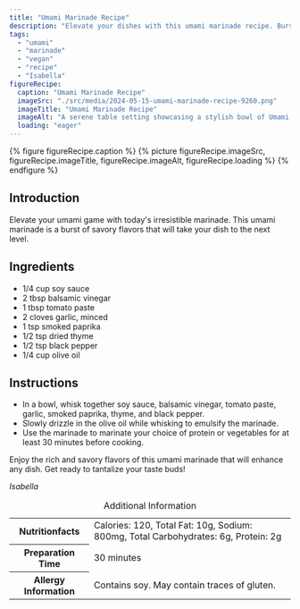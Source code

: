 ```yaml
---
title: "Umami Marinade Recipe"
description: "Elevate your dishes with this umami marinade recipe. Bursting with savory flavors, this vegan marinade is perfect for enhancing the taste of your favorite proteins or veggies."
tags:
  - "umami"
  - "marinade"
  - "vegan"
  - "recipe"
  - "Isabella"
figureRecipe: 
  caption: "Umami Marinade Recipe"
  imageSrc: "./src/media/2024-05-15-umami-marinade-recipe-9260.png"
  imageTitle: "Umami Marinade Recipe"
  imageAlt: "A serene table setting showcasing a stylish bowl of Umami Marinade, adorned with fresh herbs, evoking a savory vegan essence."
  loading: "eager"
---
```


{% figure figureRecipe.caption %}
{% picture figureRecipe.imageSrc, figureRecipe.imageTitle, figureRecipe.imageAlt, figureRecipe.loading %}
{% endfigure %}

## Introduction

Elevate your umami game with today's irresistible marinade. This umami marinade is a burst of savory flavors that will take your dish to the next level.

## Ingredients

- 1/4 cup soy sauce
- 2 tbsp balsamic vinegar
- 1 tbsp tomato paste
- 2 cloves garlic, minced
- 1 tsp smoked paprika
- 1/2 tsp dried thyme
- 1/2 tsp black pepper
- 1/4 cup olive oil

## Instructions

- In a bowl, whisk together soy sauce, balsamic vinegar, tomato paste, garlic, smoked paprika, thyme, and black pepper.
- Slowly drizzle in the olive oil while whisking to emulsify the marinade.
- Use the marinade to marinate your choice of protein or vegetables for at least 30 minutes before cooking.

Enjoy the rich and savory flavors of this umami marinade that will enhance any dish. Get ready to tantalize your taste buds!

*Isabella*

<table><caption class='sr-only'>Additional Information</caption><tr><th>Nutritionfacts</th><td>Calories: 120, Total Fat: 10g, Sodium: 800mg, Total Carbohydrates: 6g, Protein: 2g&nbsp;</td></tr><tr><th>Preparation Time</th><td>30 minutes&nbsp;</td></tr><tr><th>Allergy Information</th><td>Contains soy. May contain traces of gluten.&nbsp;</td></tr></table>

